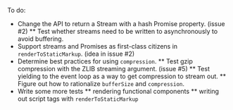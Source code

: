 To do:

* Change the API to return a Stream with a hash Promise property. (issue #2)
** Test whether streams need to be written to asynchronously to avoid buffering.
* Support streams and Promises as first-class citizens in `renderToStaticMarkup`. (idea in issue #2)
* Determine best practices for using `compression`.
** Test gzip compression with the ZLIB streaming argument. (issue #5)
** Test yielding to the event loop as a way to get compression to stream out.
** Figure out how to rationalize `bufferSize` and `compression`.
* Write some more tests
** rendering functional components
** writing out script tags with `renderToStaticMarkup`
 